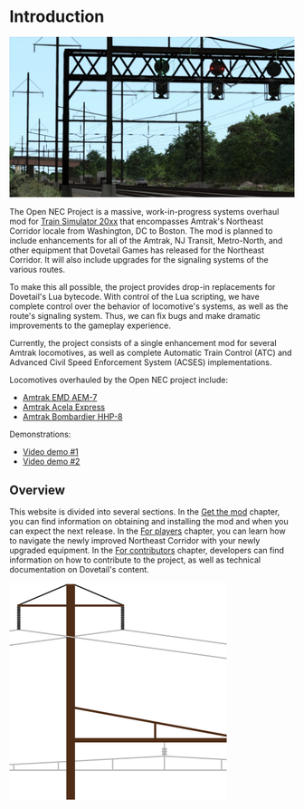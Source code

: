 # Introduction

![Cover image](opennec-cover.jpg)

The Open NEC Project is a massive, work-in-progress systems overhaul mod for [Train Simulator 20xx](https://live.dovetailgames.com/live/train-simulator) that encompasses Amtrak's Northeast Corridor locale from Washington, DC to Boston. The mod is planned to include enhancements for all of the Amtrak, NJ Transit, Metro-North, and other equipment that Dovetail Games has released for the Northeast Corridor. It will also include upgrades for the signaling systems of the various routes.

To make this all possible, the project provides drop-in replacements for Dovetail's Lua bytecode. With control of the Lua scripting, we have complete control over the behavior of locomotive's systems, as well as the route's signaling system. Thus, we can fix bugs and make dramatic improvements to the gameplay experience.

Currently, the project consists of a single enhancement mod for several Amtrak locomotives, as well as complete Automatic Train Control (ATC) and Advanced Civil Speed Enforcement System (ACSES) implementations.

Locomotives overhauled by the Open NEC project include:

- [Amtrak EMD AEM-7](https://store.steampowered.com/app/65232/Train_Simulator_Northeast_Corridor_New_York__Philadelphia_Route_AddOn/)
- [Amtrak Acela Express](https://store.steampowered.com/app/65231/Train_Simulator_Amtrak_Acela_Express_EMU_AddOn/)
- [Amtrak Bombardier HHP-8](https://store.steampowered.com/app/222558/Train_Simulator_Amtrak_HHP8_Loco_AddOn/)

Demonstrations:

- [Video demo #1](https://youtu.be/EFRsUOw1sGo)
- [Video demo #2](https://youtu.be/MjvzT8cTnnE)

## Overview

This website is divided into several sections. In the [Get the mod](installation) chapter, you can find information on obtaining and installing the mod and when you can expect the next release. In the [For players](for-players) chapter, you can learn how to navigate the newly improved Northeast Corridor with your newly upgraded equipment. In the [For contributors](for-contributors) chapter, developers can find information on how to contribute to the project, as well as technical documentation on Dovetail's content.

![Project logo](opennec-logo.svg)